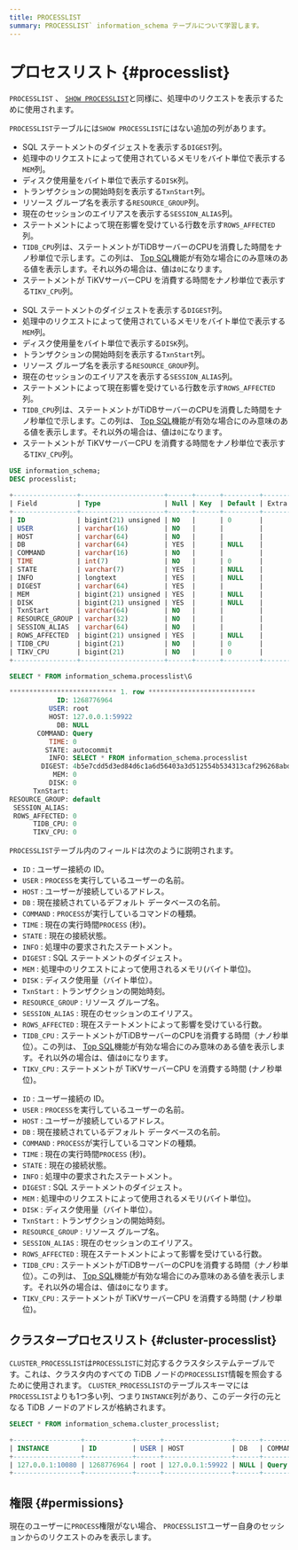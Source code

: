 ```yaml
---
title: PROCESSLIST
summary: PROCESSLIST` information_schema テーブルについて学習します。
---
```


# プロセスリスト {#processlist}

`PROCESSLIST` 、 [`SHOW PROCESSLIST`](/sql-statements/sql-statement-show-processlist.md)と同様に、処理中のリクエストを表示するために使用されます。

`PROCESSLIST`テーブルには`SHOW PROCESSLIST`にはない追加の列があります。

<CustomContent platform="tidb">

-   SQL ステートメントのダイジェストを表示する`DIGEST`列。
-   処理中のリクエストによって使用されているメモリをバイト単位で表示する`MEM`列。
-   ディスク使用量をバイト単位で表示する`DISK`列。
-   トランザクションの開始時刻を表示する`TxnStart`列。
-   リソース グループ名を表示する`RESOURCE_GROUP`列。
-   現在のセッションのエイリアスを表示する`SESSION_ALIAS`列。
-   ステートメントによって現在影響を受けている行数を示す`ROWS_AFFECTED`列。
-   `TIDB_CPU`列は、ステートメントがTiDBサーバーのCPUを消費した時間をナノ秒単位で示します。この列は、 [Top SQL](/dashboard/top-sql.md)機能が有効な場合にのみ意味のある値を表示します。それ以外の場合は、値は`0`になります。
-   ステートメントが TiKVサーバーCPU を消費する時間をナノ秒単位で表示する`TIKV_CPU`列。

</CustomContent>

<CustomContent platform="tidb-cloud">

-   SQL ステートメントのダイジェストを表示する`DIGEST`列。
-   処理中のリクエストによって使用されているメモリをバイト単位で表示する`MEM`列。
-   ディスク使用量をバイト単位で表示する`DISK`列。
-   トランザクションの開始時刻を表示する`TxnStart`列。
-   リソース グループ名を表示する`RESOURCE_GROUP`列。
-   現在のセッションのエイリアスを表示する`SESSION_ALIAS`列。
-   ステートメントによって現在影響を受けている行数を示す`ROWS_AFFECTED`列。
-   `TIDB_CPU`列は、ステートメントがTiDBサーバーのCPUを消費した時間をナノ秒単位で示します。この列は、 [Top SQL](https://docs.pingcap.com/tidb/stable/top-sql)機能が有効な場合にのみ意味のある値を表示します。それ以外の場合は、値は`0`になります。
-   ステートメントが TiKVサーバーCPU を消費する時間をナノ秒単位で表示する`TIKV_CPU`列。

</CustomContent>

```sql
USE information_schema;
DESC processlist;
```

```sql
+----------------+---------------------+------+------+---------+-------+
| Field          | Type                | Null | Key  | Default | Extra |
+----------------+---------------------+------+------+---------+-------+
| ID             | bigint(21) unsigned | NO   |      | 0       |       |
| USER           | varchar(16)         | NO   |      |         |       |
| HOST           | varchar(64)         | NO   |      |         |       |
| DB             | varchar(64)         | YES  |      | NULL    |       |
| COMMAND        | varchar(16)         | NO   |      |         |       |
| TIME           | int(7)              | NO   |      | 0       |       |
| STATE          | varchar(7)          | YES  |      | NULL    |       |
| INFO           | longtext            | YES  |      | NULL    |       |
| DIGEST         | varchar(64)         | YES  |      |         |       |
| MEM            | bigint(21) unsigned | YES  |      | NULL    |       |
| DISK           | bigint(21) unsigned | YES  |      | NULL    |       |
| TxnStart       | varchar(64)         | NO   |      |         |       |
| RESOURCE_GROUP | varchar(32)         | NO   |      |         |       |
| SESSION_ALIAS  | varchar(64)         | NO   |      |         |       |
| ROWS_AFFECTED  | bigint(21) unsigned | YES  |      | NULL    |       |
| TIDB_CPU       | bigint(21)          | NO   |      | 0       |       |
| TIKV_CPU       | bigint(21)          | NO   |      | 0       |       |
+----------------+---------------------+------+------+---------+-------+
```

```sql
SELECT * FROM information_schema.processlist\G
```

```sql
*************************** 1. row ***************************
            ID: 1268776964
          USER: root
          HOST: 127.0.0.1:59922
            DB: NULL
       COMMAND: Query
          TIME: 0
         STATE: autocommit
          INFO: SELECT * FROM information_schema.processlist
        DIGEST: 4b5e7cdd5d3ed84d6c1a6d56403a3d512554b534313caf296268abdec1c9ea99
           MEM: 0
          DISK: 0
      TxnStart:
RESOURCE_GROUP: default
 SESSION_ALIAS:
 ROWS_AFFECTED: 0
      TIDB_CPU: 0
      TIKV_CPU: 0
```

`PROCESSLIST`テーブル内のフィールドは次のように説明されます。

<CustomContent platform="tidb">

-   `ID` : ユーザー接続の ID。
-   `USER` : `PROCESS`を実行しているユーザーの名前。
-   `HOST` : ユーザーが接続しているアドレス。
-   `DB` : 現在接続されているデフォルト データベースの名前。
-   `COMMAND` : `PROCESS`が実行しているコマンドの種類。
-   `TIME` : 現在の実行時間`PROCESS` (秒)。
-   `STATE` : 現在の接続状態。
-   `INFO` : 処理中の要求されたステートメント。
-   `DIGEST` : SQL ステートメントのダイジェスト。
-   `MEM` : 処理中のリクエストによって使用されるメモリ(バイト単位)。
-   `DISK` : ディスク使用量（バイト単位）。
-   `TxnStart` : トランザクションの開始時刻。
-   `RESOURCE_GROUP` : リソース グループ名。
-   `SESSION_ALIAS` : 現在のセッションのエイリアス。
-   `ROWS_AFFECTED` : 現在ステートメントによって影響を受けている行数。
-   `TIDB_CPU` : ステートメントがTiDBサーバーのCPUを消費する時間（ナノ秒単位）。この列は、 [Top SQL](/dashboard/top-sql.md)機能が有効な場合にのみ意味のある値を表示します。それ以外の場合は、値は`0`になります。
-   `TIKV_CPU` : ステートメントが TiKVサーバーCPU を消費する時間 (ナノ秒単位)。

</CustomContent>

<CustomContent platform="tidb-cloud">

-   `ID` : ユーザー接続の ID。
-   `USER` : `PROCESS`を実行しているユーザーの名前。
-   `HOST` : ユーザーが接続しているアドレス。
-   `DB` : 現在接続されているデフォルト データベースの名前。
-   `COMMAND` : `PROCESS`が実行しているコマンドの種類。
-   `TIME` : 現在の実行時間`PROCESS` (秒)。
-   `STATE` : 現在の接続状態。
-   `INFO` : 処理中の要求されたステートメント。
-   `DIGEST` : SQL ステートメントのダイジェスト。
-   `MEM` : 処理中のリクエストによって使用されるメモリ(バイト単位)。
-   `DISK` : ディスク使用量（バイト単位）。
-   `TxnStart` : トランザクションの開始時刻。
-   `RESOURCE_GROUP` : リソース グループ名。
-   `SESSION_ALIAS` : 現在のセッションのエイリアス。
-   `ROWS_AFFECTED` : 現在ステートメントによって影響を受けている行数。
-   `TIDB_CPU` : ステートメントがTiDBサーバーのCPUを消費する時間（ナノ秒単位）。この列は、 [Top SQL](https://docs.pingcap.com/tidb/stable/top-sql)機能が有効な場合にのみ意味のある値を表示します。それ以外の場合は、値は`0`になります。
-   `TIKV_CPU` : ステートメントが TiKVサーバーCPU を消費する時間 (ナノ秒単位)。

</CustomContent>

## クラスタープロセスリスト {#cluster-processlist}

`CLUSTER_PROCESSLIST`は`PROCESSLIST`に対応するクラスタシステムテーブルです。これは、クラスタ内のすべての TiDB ノードの`PROCESSLIST`情報を照会するために使用されます。 `CLUSTER_PROCESSLIST`のテーブルスキーマには`PROCESSLIST`よりも1つ多い列、つまり`INSTANCE`列があり、このデータ行の元となる TiDB ノードのアドレスが格納されます。

```sql
SELECT * FROM information_schema.cluster_processlist;
```

```sql
+-----------------+------------+------+-----------------+------+---------+------+------------+------------------------------------------------------+------------------------------------------------------------------+------+------+----------------------------------------+----------------+---------------+---------------+----------+----------+
| INSTANCE        | ID         | USER | HOST            | DB   | COMMAND | TIME | STATE      | INFO                                                 | DIGEST                                                           | MEM  | DISK | TxnStart                               | RESOURCE_GROUP | SESSION_ALIAS | ROWS_AFFECTED | TIDB_CPU | TIKV_CPU |
+-----------------+------------+------+-----------------+------+---------+------+------------+------------------------------------------------------+------------------------------------------------------------------+------+------+----------------------------------------+----------------+---------------+---------------+----------+----------+
| 127.0.0.1:10080 | 1268776964 | root | 127.0.0.1:59922 | NULL | Query   |    0 | autocommit | SELECT * FROM information_schema.cluster_processlist | b1e38e59fbbc3e2b35546db5c8053040db989a497ac6cd71ff8dd4394395701a |    0 |    0 | 07-29 12:39:24.282(451471727468740609) | default        |               |             0 |        0 |        0 |
+-----------------+------------+------+-----------------+------+---------+------+------------+------------------------------------------------------+------------------------------------------------------------------+------+------+----------------------------------------+----------------+---------------+---------------+----------+----------+
```

## 権限 {#permissions}

現在のユーザーに`PROCESS`権限がない場合、 `PROCESSLIST`ユーザー自身のセッションからのリクエストのみを表示します。
